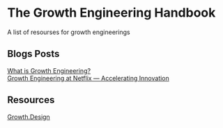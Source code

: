 # The Growth Engineering Handbook
A list of resourses for growth engineerings

## Blogs Posts
[What is Growth Engineering?](https://www.ehfeng.com/what-is-growth-engineering/)    
[Growth Engineering at Netflix — Accelerating Innovation](https://medium.com/netflix-techblog/growth-engineering-at-netflix-accelerating-innovation-90eb8e70ce59)  

## Resources
[Growth.Design](https://growth.design/)
